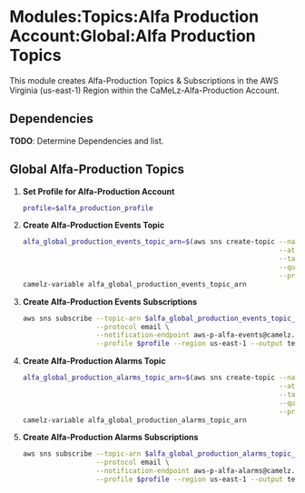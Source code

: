# Modules:Topics:Alfa Production Account:Global:Alfa Production Topics

This module creates Alfa-Production Topics & Subscriptions in the AWS Virginia (us-east-1) Region within the
CaMeLz-Alfa-Production Account.

## Dependencies

**TODO**: Determine Dependencies and list.

## Global Alfa-Production Topics

1. **Set Profile for Alfa-Production Account**

    ```bash
    profile=$alfa_production_profile
    ```

1. **Create Alfa-Production Events Topic**

    ```bash
    alfa_global_production_events_topic_arn=$(aws sns create-topic --name Alfa-Production-Events \
                                                                   --attributes "DisplayName=ALFP Events" \
                                                                   --tags Key=Name,Value=Alfa-Production-Events-Topic Key=Company,Value=Alfa Key=Environment,Value=Production \
                                                                   --query 'TopicArn' \
                                                                   --profile $profile --region us-east-1 --output text)
    camelz-variable alfa_global_production_events_topic_arn
    ```

1. **Create Alfa-Production Events Subscriptions**

    ```bash
    aws sns subscribe --topic-arn $alfa_global_production_events_topic_arn \
                      --protocol email \
                      --notification-endpoint aws-p-alfa-events@camelz.io \
                      --profile $profile --region us-east-1 --output text
    ```

1. **Create Alfa-Production Alarms Topic**

    ```bash
    alfa_global_production_alarms_topic_arn=$(aws sns create-topic --name Alfa-Production-Alarms \
                                                                   --attributes "DisplayName=ALFP Alarms" \
                                                                   --tags Key=Name,Value=Alfa-Production-Alarms-Topic Key=Company,Value=Alfa Key=Environment,Value=Production \
                                                                   --query 'TopicArn' \
                                                                   --profile $profile --region us-east-1 --output text)
    camelz-variable alfa_global_production_alarms_topic_arn
    ```

1. **Create Alfa-Production Alarms Subscriptions**

    ```bash
    aws sns subscribe --topic-arn $alfa_global_production_alarms_topic_arn \
                      --protocol email \
                      --notification-endpoint aws-p-alfa-alarms@camelz.io \
                      --profile $profile --region us-east-1 --output text
    ```
